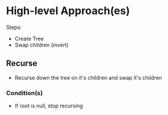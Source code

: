 # High-level Approach(es)
Steps:
- Create Tree
- Swap children (invert)
## Recurse 
- Recurse down the tree on it's children and swap it's children
### Condition(s)
- If root is null, stop recursing
